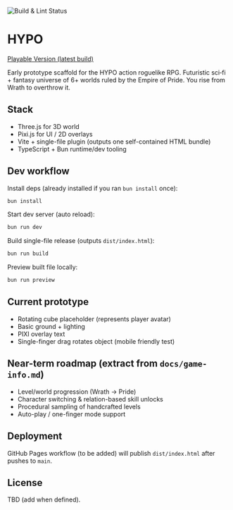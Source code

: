 
![Build & Lint Status](https://github.com/elumixor/hypo/actions/workflows/deploy.yml/badge.svg)
# HYPO

[Playable Version (latest build)](https://elumixor.github.io/hypo/)

Early prototype scaffold for the HYPO action roguelike RPG. Futuristic sci‑fi + fantasy universe of 6+ worlds ruled by the Empire of Pride. You rise from Wrath to overthrow it.

## Stack

- Three.js for 3D world
- Pixi.js for UI / 2D overlays
- Vite + single-file plugin (outputs one self-contained HTML bundle)
- TypeScript + Bun runtime/dev tooling

## Dev workflow

Install deps (already installed if you ran `bun install` once):

```bash
bun install
```

Start dev server (auto reload):

```bash
bun run dev
```

Build single-file release (outputs `dist/index.html`):

```bash
bun run build
```

Preview built file locally:

```bash
bun run preview
```

## Current prototype

- Rotating cube placeholder (represents player avatar)
- Basic ground + lighting
- PIXI overlay text
- Single-finger drag rotates object (mobile friendly test)

## Near-term roadmap (extract from `docs/game-info.md`)

- Level/world progression (Wrath → Pride)
- Character switching & relation-based skill unlocks
- Procedural sampling of handcrafted levels
- Auto-play / one-finger mode support

## Deployment

GitHub Pages workflow (to be added) will publish `dist/index.html` after pushes to `main`.

## License

TBD (add when defined).
